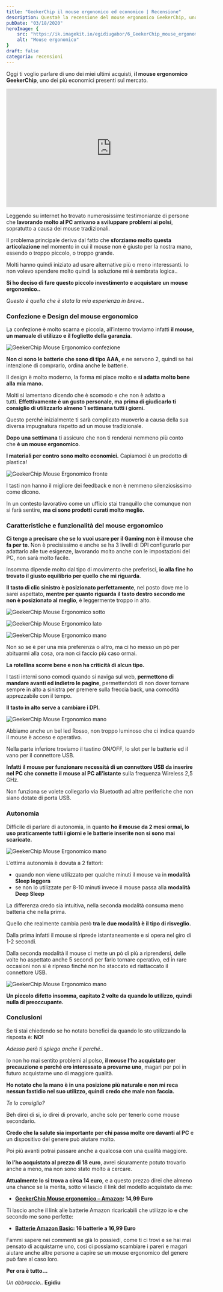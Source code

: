 ```yaml
---
title: "GeekerChip il mouse ergonomico ed economico | Recensione"
description: Questaè la recensione del mouse ergonomico GeekerChip, uno dei più economici presenti sul mercato
pubDate: "03/18/2020"
heroImage: {
    src: "https://ik.imagekit.io/egidiugabor/6_GeekerChip_mouse_ergonomico/youtube1.png.webp?updatedAt=1687687916834",
    alt: "Mouse ergonomico"
}
draft: false
categoria: recensioni
---
```

Oggi ti voglio parlare di uno dei miei ultimi acquisti, **il mouse ergonomico GeekerChip**, uno dei più economici presenti sul mercato.

<div class="youtube"><iframe width="560" height="315" src="https://www.youtube.com/embed/u8CgAkCuNaI" title="YouTube video player" frameborder="0" allow="accelerometer; autoplay; clipboard-write; encrypted-media; gyroscope; picture-in-picture; web-share" allowfullscreen></iframe></div>

Leggendo su internet ho trovato numerosissime testimonianze di persone che **lavorando molto al PC arrivano a sviluppare problemi ai polsi**, sopratutto a causa dei mouse tradizionali.

Il problema principale deriva dal fatto che **sforziamo molto questa articolazione** nel momento in cui il mouse non è giusto per la nostra mano, essendo o troppo piccolo, o troppo grande.

Molti hanno quindi iniziato ad usare alternative più o meno interessanti. Io non volevo spendere molto quindi la soluzione mi è sembrata logica..

**Si ho deciso di fare questo piccolo investimento e acquistare un mouse ergonomico..**

*Questo è quella che è stata la mia esperienza in breve..*

### **Confezione e Design del mouse ergonomico**

La confezione è molto scarna e piccola, all’interno troviamo infatti **il mouse, un manuale di utilizzo e il foglietto della garanzia**.

![GeekerChip Mouse Ergonomico confezione](https://ik.imagekit.io/egidiugabor/6_GeekerChip_mouse_ergonomico/DSC01445.jpg.webp?updatedAt=1687687817129)

**Non ci sono le batterie che sono di tipo AAA**, e ne servono 2, quindi se hai intenzione di comprarlo, ordina anche le batterie.

Il design è molto moderno, la forma mi piace molto e s**i adatta molto bene alla mia mano.**

Molti si lamentano dicendo che è scomodo e che non è adatto a tutti. **Effettivamente è un gusto personale, ma prima di giudicarlo ti consiglio di utilizzarlo almeno 1 settimana tutti i giorni.**

Questo perché inizialmente ti sarà complicato muoverlo a causa della sua diversa impugnatura rispetto ad un mouse tradizionale.

**Dopo una settimana** ti assicuro che non ti renderai nemmeno più conto che **è un mouse ergonomico**.

**I materiali per contro sono molto economici.** Capiamoci è un prodotto di plastica!

![GeekerChip Mouse Ergonomico fronte](https://ik.imagekit.io/egidiugabor/6_GeekerChip_mouse_ergonomico/DSC01446.jpg.webp?updatedAt=1687687818329)

I tasti non hanno il migliore dei feedback e non è nemmeno silenziosissimo come dicono.

In un contesto lavorativo come un ufficio stai tranquillo che comunque non si farà sentire, **ma ci sono prodotti curati molto meglio.**

### **Caratteristiche e funzionalità del mouse ergonomico**

**Ci tengo a precisare che se lo vuoi usare per il Gaming non è il mouse che fa per** **te**. Non è precisissimo e anche se ha 3 livelli di DPI configurarlo per adattarlo alle tue esigenze, lavorando molto anche con le impostazioni del PC, non sarà molto facile.

Insomma dipende molto dal tipo di movimento che preferisci, **io alla fine ho trovato il giusto equilibrio per quello che mi riguarda**.

**Il tasto di clic sinistro è posizionato perfettamente**, nel posto dove me lo sarei aspettato, **mentre per quanto riguarda il tasto destro secondo me non è posizionato al meglio**, è leggermente troppo in alto.

<div class="photo-gallery">

![GeekerChip Mouse Ergonomico sotto](https://ik.imagekit.io/egidiugabor/6_GeekerChip_mouse_ergonomico/DSC01449_1.jpg.webp?updatedAt=1687687819347)

![GeekerChip Mouse Ergonomico lato](https://ik.imagekit.io/egidiugabor/6_GeekerChip_mouse_ergonomico/DSC01447.jpg.webp?updatedAt=1687687819001)

![GeekerChip Mouse Ergonomico mano](https://ik.imagekit.io/egidiugabor/6_GeekerChip_mouse_ergonomico/DSC01444.jpg.webp?updatedAt=1687687816547)

</div>

Non so se è per una mia preferenza o altro, ma ci ho messo un pò per abituarmi alla cosa, ora non ci faccio più caso ormai.

**La rotellina scorre bene e non ha criticità di alcun tipo.**

I tasti interni sono comodi quando si naviga sul web, **permettono di mandare avanti ed indietro le pagine**, permettendoti di non dover tornare sempre in alto a sinistra per premere sulla freccia back, una comodità apprezzabile con il tempo.

**Il tasto in alto serve a cambiare i DPI.**

![GeekerChip Mouse Ergonomico mano](https://ik.imagekit.io/egidiugabor/6_GeekerChip_mouse_ergonomico/DSC01437.jpg.webp?updatedAt=1687687813028)

Abbiamo anche un bel led Rosso, non troppo luminoso che ci indica quando il mouse è acceso e operativo.

Nella parte inferiore troviamo il tastino ON/OFF, lo slot per le batterie ed il vano per il connettore USB.

**Infatti il mouse per funzionare necessità di un connettore USB da inserire nel PC che connette il mouse al PC all’istante** sulla frequenza Wireless 2,5 GHz.

Non funziona se volete collegarlo via Bluetooth ad altre periferiche che non siano dotate di porta USB.

### **Autonomia**

Difficile di parlare di autonomia, in quanto **ho il mouse da 2 mesi ormai, lo uso praticamente tutti i giorni e le batterie inserite non si sono mai scaricate.**

![GeekerChip Mouse Ergonomico mano](https://ik.imagekit.io/egidiugabor/6_GeekerChip_mouse_ergonomico/DSC01439.jpg.webp?updatedAt=1687687813277)

L’ottima autonomia è dovuta a 2 fattori:

- quando non viene utilizzato per qualche minuti il mouse va in **modalità Sleep leggera**
- se non lo utilizzate per 8-10 minuti invece il mouse passa alla **modalità Deep Sleep**

La differenza credo sia intuitiva, nella seconda modalità consuma meno batteria che nella prima.

Quello che realmente cambia però **tra le due modalità è il tipo di risveglio.**

Dalla prima infatti il mouse si riprede istantaneamente e si opera nel giro di 1-2 secondi.

Dalla seconda modalità il mouse ci mette un pò di più a riprendersi, delle volte ho aspettato anche 5 secondi per farlo tornare operativo, ed in rare occasioni non si è ripreso finché non ho staccato ed riattaccato il connettore USB.

![GeekerChip Mouse Ergonomico mano](https://ik.imagekit.io/egidiugabor/6_GeekerChip_mouse_ergonomico/DSC01436.jpg.webp?updatedAt=1687687813003)
    

**Un piccolo difetto insomma, capitato 2 volte da quando lo utilizzo, quindi nulla di preoccupante.**

### **Conclusioni**

Se ti stai chiedendo se ho notato benefici da quando lo sto utilizzando la risposta è: **NO!**

*Adesso però ti spiego anche il perché..*

Io non ho mai sentito problemi al polso, **il mouse l’ho acquistato per precauzione e perché ero interessato a provarne uno**, magari per poi in futuro acquistarne uno di maggiore qualità.

**Ho notato che la mano è in una posizione più naturale e non mi reca nessun fastidio nel suo utilizzo, quindi credo che male non faccia.**

*Te lo consiglio?*

Beh direi di si, io direi di provarlo, anche solo per tenerlo come mouse secondario.

**Credo che la salute sia importante per chi passa molte ore davanti al PC** e un dispositivo del genere può aiutare molto.

Poi più avanti potrai passare anche a qualcosa con una qualità maggiore.

**Io l’ho acquistato al prezzo di 18 euro**, avrei sicuramente potuto trovarlo anche a meno, ma non sono stato molto a cercare.

**Attualmente lo si trova a circa 14 euro**, e a questo prezzo direi che almeno una chance se la merita, sotto vi lascio il link del modello acquistato da me:

- **[GeekerChip Mouse ergonomico – Amazon](https://amzn.to/32UtF3M): 14,99 Euro**

Ti lascio anche il link alle batterie Amazon ricaricabili che utilizzo io e che secondo me sono perfette:

- **[Batterie Amazon Basic](https://amzn.to/2vGubpT): 16 batterie a 16,99 Euro**

Fammi sapere nei commenti se già lo possiedi, come ti ci trovi e se hai mai pensato di acquistarne uno, così ci possiamo scambiare i pareri e magari aiutare anche altre persone a capire se un mouse ergonomico del genere può fare al caso loro.

**Per ora è tutto…**

*Un abbraccio..*
**Egidiu**